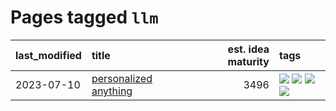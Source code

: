 # Pages tagged `llm`

|last_modified|title|est. idea maturity|tags
|:---|:---|---:|:---|
|2023-07-10|[personalized anything](../personalized_anything.md)|3496|[![](https://img.shields.io/badge/tag-gdpr_data_export-496a1)](../tags/gdpr_data_export.md) [![](https://img.shields.io/badge/tag-llm-683f3)](../tags/llm.md) [![](https://img.shields.io/badge/tag-personalization-96bcc)](../tags/personalization.md) [![](https://img.shields.io/badge/tag-productivity-77485f)](../tags/productivity.md)|
